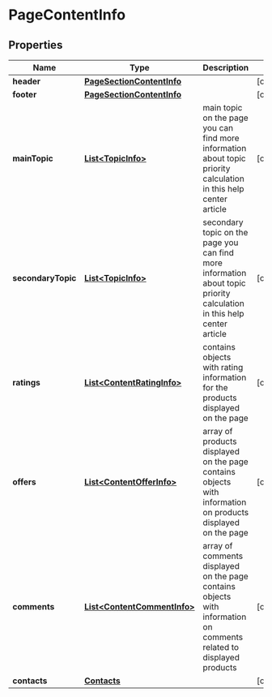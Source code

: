 

# PageContentInfo


## Properties

| Name | Type | Description | Notes |
|------------ | ------------- | ------------- | -------------|
|**header** | [**PageSectionContentInfo**](PageSectionContentInfo.md) |  |  [optional] |
|**footer** | [**PageSectionContentInfo**](PageSectionContentInfo.md) |  |  [optional] |
|**mainTopic** | [**List&lt;TopicInfo&gt;**](TopicInfo.md) | main topic on the page you can find more information about topic priority calculation in this help center article |  [optional] |
|**secondaryTopic** | [**List&lt;TopicInfo&gt;**](TopicInfo.md) | secondary topic on the page you can find more information about topic priority calculation in this help center article |  [optional] |
|**ratings** | [**List&lt;ContentRatingInfo&gt;**](ContentRatingInfo.md) | contains objects with rating information for the products displayed on the page |  [optional] |
|**offers** | [**List&lt;ContentOfferInfo&gt;**](ContentOfferInfo.md) | array of products displayed on the page contains objects with information on products displayed on the page |  [optional] |
|**comments** | [**List&lt;ContentCommentInfo&gt;**](ContentCommentInfo.md) | array of comments displayed on the page contains objects with information on comments related to displayed products |  [optional] |
|**contacts** | [**Contacts**](Contacts.md) |  |  [optional] |



